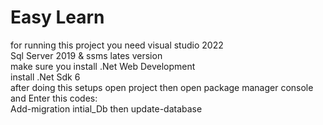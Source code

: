 # Easy Learn

for running this project you need visual studio 2022
<br>
Sql Server 2019 & ssms lates version
<br>
make sure you install .Net Web Development
<br>
install .Net Sdk 6
<br>
after doing this setups open project then open package manager console and Enter this codes:
<br>
Add-migration intial_Db then update-database


